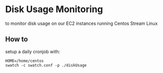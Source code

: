 # Disk Usage Monitoring

to monitor disk usage on our EC2 instances running Centos Stream Linux

## How to

setup a daily cronjob with:

```
HOME=/home/centos
swatch -c swatch.conf -p ./diskUsage
```
